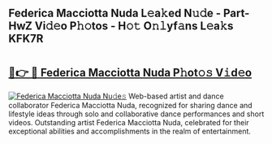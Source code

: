 ## Federica Macciotta Nuda L𝚎a𝚔ed N𝚞𝚍e - Part-HwZ Vi𝚍𝚎o P𝚑𝚘tos - H𝚘𝚝 O𝚗𝚕yf𝚊ns L𝚎a𝚔s KFK7R

# <h2><a href="http://kfeb6y.oniu.top/?m=Federica+Macciotta+Nuda">🔗👉 🔴 Federica Macciotta Nuda P𝚑ot𝚘𝚜 V𝚒d𝚎o</a></h2>

[![Federica Macciotta Nuda Nu𝚍e𝚜](https://i.imgur.com/0qMVB7G.gif)](http://kfeb6y.oniu.top/?m=Federica+Macciotta+Nuda)
Web-based artist and dance collaborator Federica Macciotta Nuda, recognized for sharing dance and lifestyle ideas through solo and collaborative dance performances and short videos. Outstanding artist Federica Macciotta Nuda, celebrated for their exceptional abilities and accomplishments in the realm of entertainment.  
